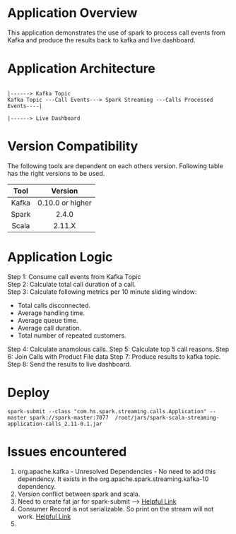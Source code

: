 # Application Overview
This application demonstrates the use of spark to process call events from Kafka and produce the results back to kafka and live dashboard.

# Application Architecture
     
                                                                                |------> Kafka Topic
    Kafka Topic ---Call Events---> Spark Streaming ---Calls Processed Events----|
                                                                                |------> Live Dashboard                                                                                                                   
# Version Compatibility

The following tools are dependent on each others version.
Following table has the right versions to be used.

| Tool | Version |
|:-----:|:--------:|
|Kafka |0.10.0 or higher |
|Spark |2.4.0 |
|Scala |2.11.X|

# Application Logic

Step 1: Consume call events from Kafka Topic  
Step 2: Calculate total call duration of a call.  
Step 3: Calculate following metrics per 10 minute sliding window:
   * Total calls disconnected.
   * Average handling time.
   * Average queue time.
   * Average call duration.
   * Total number of repeated customers.

Step 4: Calculate anamolous calls.
Step 5: Calculate top 5 call reasons.
Step 6: Join Calls with Product File data
Step 7: Produce results to kafka topic.
Step 8: Send the results to live dashboard.


# Deploy

```shell
spark-submit --class "com.hs.spark.streaming.calls.Application" --master spark://spark-master:7077  /root/jars/spark-scala-streaming-application-calls_2.11-0.1.jar
```

# Issues encountered
1. org.apache.kafka - Unresolved Dependencies - No need to add this dependency. It exists in the org.apache.spark.streaming.kafka-10 dependency.
2. Version conflict between spark and scala.
3. Need to create fat jar for spark-submit --> [Helpful Link](http://queirozf.com/entries/creating-scala-fat-jars-for-spark-on-sbt-with-sbt-assembly-plugin)
4. Consumer Record is not serializable. So print on the stream<consumer Records> will not work. [Helpful Link](https://stackoverflow.com/questions/49310214/spark-parallel-stream-object-not-serializable)
5. 
